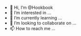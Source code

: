 - 👋 Hi, I’m @Hookbook
- 👀 I’m interested in ...
- 🌱 I’m currently learning ...
- 💞️ I’m looking to collaborate on ...
- 📫 How to reach me ...

<!---
Hookbook/Hookbook is a ✨ special ✨ repository because its `README.md` (this file) appears on your GitHub profile.
You can click the Preview link to take a look at your changes.
--->
